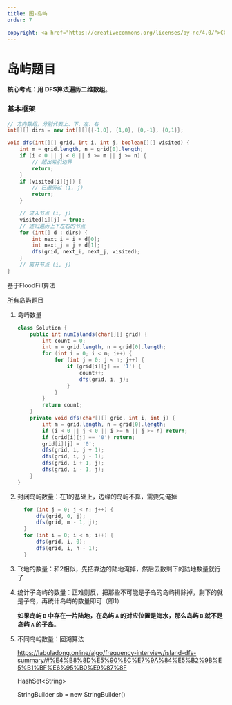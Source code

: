 ```yaml
---
title: 图-岛屿
order: 7

copyright: <a href="https://creativecommons.org/licenses/by-nc/4.0/">CC BY-NC 4.0协议</a>
---
```




# 岛屿题目

**核心考点：用 DFS算法遍历二维数组**。



### 基本框架

```java
// 方向数组，分别代表上、下、左、右
int[][] dirs = new int[][]{{-1,0}, {1,0}, {0,-1}, {0,1}};

void dfs(int[][] grid, int i, int j, boolean[][] visited) {
    int m = grid.length, n = grid[0].length;
    if (i < 0 || j < 0 || i >= m || j >= n) {
        // 超出索引边界
        return;
    }
    if (visited[i][j]) {
        // 已遍历过 (i, j)
        return;
    }

    // 进入节点 (i, j)
    visited[i][j] = true;
    // 递归遍历上下左右的节点
    for (int[] d : dirs) {
        int next_i = i + d[0];
        int next_j = j + d[1];
        dfs(grid, next_i, next_j, visited);
    }
    // 离开节点 (i, j)
}
```



基于FloodFill算法



[所有岛屿题目](https://labuladong.online/algo/frequency-interview/island-dfs-summary/)

1. 岛屿数量

   ```java
   class Solution {
       public int numIslands(char[][] grid) {
           int count = 0;
           int m = grid.length, n = grid[0].length;
           for (int i = 0; i < m; i++) {
               for (int j = 0; j < n; j++) {
                   if (grid[i][j] == '1') {
                       count++;
                       dfs(grid, i, j);
                   }
               }
           }
           return count;
       }
       private void dfs(char[][] grid, int i, int j) {
           int m = grid.length, n = grid[0].length;
           if (i < 0 || j < 0 || i >= m || j >= n) return;
           if (grid[i][j] == '0') return;
           grid[i][j] = '0';
           dfs(grid, i, j + 1);
           dfs(grid, i, j - 1);
           dfs(grid, i + 1, j);
           dfs(grid, i - 1, j);
       }
   }
   ```

2. 封闭岛屿数量：在1的基础上，边缘的岛屿不算，需要先淹掉

   ```java
     for (int j = 0; j < n; j++) {
         dfs(grid, 0, j);
         dfs(grid, m - 1, j);
     }
     for (int i = 0; i < m; i++) {
         dfs(grid, i, 0);
         dfs(grid, i, n - 1);
     }
   ```

3. 飞地的数量：和2相似，先把靠边的陆地淹掉，然后去数剩下的陆地数量就行了

4. 统计子岛屿的数量：正难则反，把那些不可能是子岛的岛屿排除掉，剩下的就是子岛，再统计岛屿的数量即可（即1）

   **如果岛屿 `B` 中存在一片陆地，在岛屿 `A` 的对应位置是海水，那么岛屿 `B` 就不是岛屿 `A` 的子岛**。

5. 不同岛屿数量：回溯算法

   https://labuladong.online/algo/frequency-interview/island-dfs-summary/#%E4%B8%8D%E5%90%8C%E7%9A%84%E5%B2%9B%E5%B1%BF%E6%95%B0%E9%87%8F

   HashSet<String\>

   StringBuilder sb = new StringBuilder()